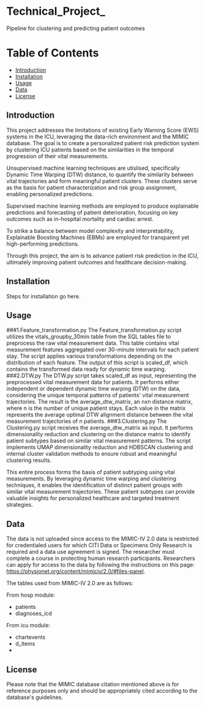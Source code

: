 # Technical_Project_
Pipeline for clustering and predicting patient outcomes

# Table of Contents
- [Introduction](#introduction)
- [Installation](#installation)
- [Usage](#usage)
- [Data](#data)
- [License](#license)


## Introduction<a name="introduction"></a>

This project addresses the limitations of existing Early Warning Score (EWS) systems in the ICU, leveraging the data-rich environment and the MIMIC database. The goal is to create a personalized patient risk prediction system by clustering ICU patients based on the similarities in the temporal progression of their vital measurements.

Unsupervised machine learning techniques are utislised, specifically Dynamic Time Warping (DTW) distance, to quantify the similarity between vital trajectories and form meaningful patient clusters. These clusters serve as the basis for patient characterization and risk group assignment, enabling personalized predictions.

Supervised machine learning methods are employed to produce explainable predictions and forecasting of patient deterioration, focusing on key outcomes such as in-hospital mortality and cardiac arrest.

To strike a balance between model complexity and interpretability, Explainable Boosting Machines (EBMs) are employed for transparent yet high-performing predictions.

Through this project, the aim is to advance patient risk prediction in the ICU, ultimately improving patient outcomes and healthcare decision-making.

## Installation<a name="installation"></a>

Steps for installation go here.

## Usage<a name="usage"></a>

###1.Feature_transformation.py
The Feature_transformation.py script utilizes the vitals_groupby_30min table from the SQL tables file to preprocess the raw vital measurement data. This table contains vital measurement features aggregated over 30-minute intervals for each patient stay. The script applies various transformations depending on the distribution of each feature. The output of this script is scaled_df, which contains the transformed data ready for dynamic time warping.
###2.DTW.py
The DTW.py script takes scaled_df as input, representing the preprocessed vital measurement data for patients. It performs either independent or dependent dynamic time warping (DTW) on the data, considering the unique temporal patterns of patients' vital measurement trajectories. The result is the average_dtw_matrix, an nxn distance matrix, where n is the number of unique patient stays. Each value in the matrix represents the average optimal DTW alignment distance between the vital measurement trajectories of n patients.
###3.Clustering.py
The Clustering.py script receives the average_dtw_matrix as input. It performs dimensionality reduction and clustering on the distance matrix to identify patient subtypes based on similar vital measurement patterns. The script implements UMAP dimensionality reduction and HDBSCAN clustering and internal cluster validation methods to ensure robust and meaningful clustering results.

This entire process forms the basis of patient subtyping using vital measurements. By leveraging dynamic time warping and clustering techniques, it enables the identification of distinct patient groups with similar vital measurement trajectories. These patient subtypes can provide valuable insights for personalized healthcare and targeted treatment strategies.



## Data<a name="data"></a>

The data is not uploaded since access to the MIMIC-IV 2.0 data is restricted for credentialed users for which CITI Data or Specimens Only Research is required and a data use agreement is signed. The researcher must complete a course in protecting human research participants. Researchers can apply for access to the data by following the instructions on this page: https://physionet.org/content/mimiciv/2.0/#files-panel.

The tables used from MIMIC-IV 2.0 are as follows:

From hosp module:
- patients 
- diagnoses_icd

From icu module:
- chartevents
- d_items
- 

## License<a name="license"></a>

Please note that the MIMIC database citation mentioned above is for reference purposes only and should be appropriately cited according to the database's guidelines.


